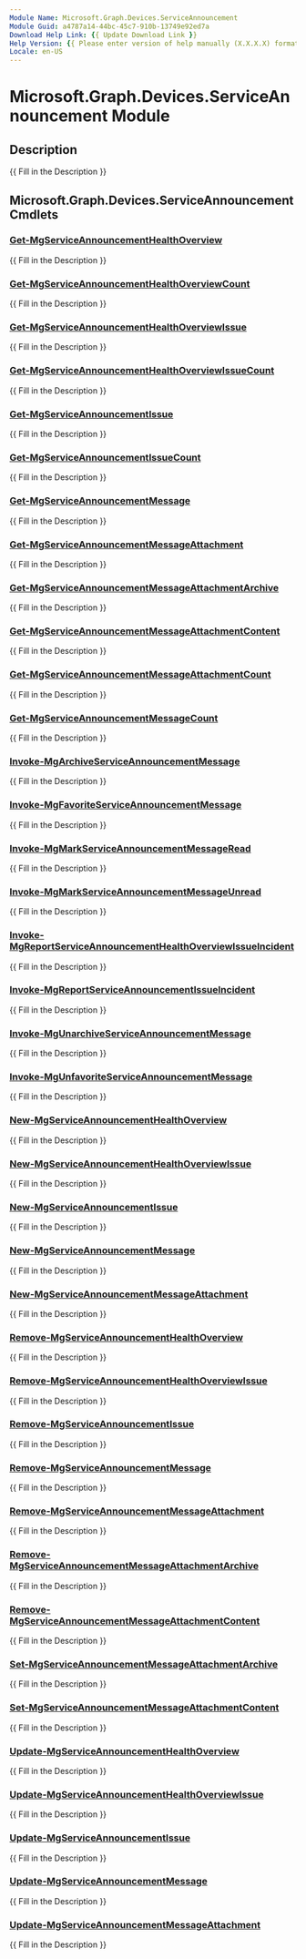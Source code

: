 ```yaml
---
Module Name: Microsoft.Graph.Devices.ServiceAnnouncement
Module Guid: a4787a14-44bc-45c7-910b-13749e92ed7a
Download Help Link: {{ Update Download Link }}
Help Version: {{ Please enter version of help manually (X.X.X.X) format }}
Locale: en-US
---
```


# Microsoft.Graph.Devices.ServiceAnnouncement Module
## Description
{{ Fill in the Description }}

## Microsoft.Graph.Devices.ServiceAnnouncement Cmdlets
### [Get-MgServiceAnnouncementHealthOverview](Get-MgServiceAnnouncementHealthOverview.md)
{{ Fill in the Description }}

### [Get-MgServiceAnnouncementHealthOverviewCount](Get-MgServiceAnnouncementHealthOverviewCount.md)
{{ Fill in the Description }}

### [Get-MgServiceAnnouncementHealthOverviewIssue](Get-MgServiceAnnouncementHealthOverviewIssue.md)
{{ Fill in the Description }}

### [Get-MgServiceAnnouncementHealthOverviewIssueCount](Get-MgServiceAnnouncementHealthOverviewIssueCount.md)
{{ Fill in the Description }}

### [Get-MgServiceAnnouncementIssue](Get-MgServiceAnnouncementIssue.md)
{{ Fill in the Description }}

### [Get-MgServiceAnnouncementIssueCount](Get-MgServiceAnnouncementIssueCount.md)
{{ Fill in the Description }}

### [Get-MgServiceAnnouncementMessage](Get-MgServiceAnnouncementMessage.md)
{{ Fill in the Description }}

### [Get-MgServiceAnnouncementMessageAttachment](Get-MgServiceAnnouncementMessageAttachment.md)
{{ Fill in the Description }}

### [Get-MgServiceAnnouncementMessageAttachmentArchive](Get-MgServiceAnnouncementMessageAttachmentArchive.md)
{{ Fill in the Description }}

### [Get-MgServiceAnnouncementMessageAttachmentContent](Get-MgServiceAnnouncementMessageAttachmentContent.md)
{{ Fill in the Description }}

### [Get-MgServiceAnnouncementMessageAttachmentCount](Get-MgServiceAnnouncementMessageAttachmentCount.md)
{{ Fill in the Description }}

### [Get-MgServiceAnnouncementMessageCount](Get-MgServiceAnnouncementMessageCount.md)
{{ Fill in the Description }}

### [Invoke-MgArchiveServiceAnnouncementMessage](Invoke-MgArchiveServiceAnnouncementMessage.md)
{{ Fill in the Description }}

### [Invoke-MgFavoriteServiceAnnouncementMessage](Invoke-MgFavoriteServiceAnnouncementMessage.md)
{{ Fill in the Description }}

### [Invoke-MgMarkServiceAnnouncementMessageRead](Invoke-MgMarkServiceAnnouncementMessageRead.md)
{{ Fill in the Description }}

### [Invoke-MgMarkServiceAnnouncementMessageUnread](Invoke-MgMarkServiceAnnouncementMessageUnread.md)
{{ Fill in the Description }}

### [Invoke-MgReportServiceAnnouncementHealthOverviewIssueIncident](Invoke-MgReportServiceAnnouncementHealthOverviewIssueIncident.md)
{{ Fill in the Description }}

### [Invoke-MgReportServiceAnnouncementIssueIncident](Invoke-MgReportServiceAnnouncementIssueIncident.md)
{{ Fill in the Description }}

### [Invoke-MgUnarchiveServiceAnnouncementMessage](Invoke-MgUnarchiveServiceAnnouncementMessage.md)
{{ Fill in the Description }}

### [Invoke-MgUnfavoriteServiceAnnouncementMessage](Invoke-MgUnfavoriteServiceAnnouncementMessage.md)
{{ Fill in the Description }}

### [New-MgServiceAnnouncementHealthOverview](New-MgServiceAnnouncementHealthOverview.md)
{{ Fill in the Description }}

### [New-MgServiceAnnouncementHealthOverviewIssue](New-MgServiceAnnouncementHealthOverviewIssue.md)
{{ Fill in the Description }}

### [New-MgServiceAnnouncementIssue](New-MgServiceAnnouncementIssue.md)
{{ Fill in the Description }}

### [New-MgServiceAnnouncementMessage](New-MgServiceAnnouncementMessage.md)
{{ Fill in the Description }}

### [New-MgServiceAnnouncementMessageAttachment](New-MgServiceAnnouncementMessageAttachment.md)
{{ Fill in the Description }}

### [Remove-MgServiceAnnouncementHealthOverview](Remove-MgServiceAnnouncementHealthOverview.md)
{{ Fill in the Description }}

### [Remove-MgServiceAnnouncementHealthOverviewIssue](Remove-MgServiceAnnouncementHealthOverviewIssue.md)
{{ Fill in the Description }}

### [Remove-MgServiceAnnouncementIssue](Remove-MgServiceAnnouncementIssue.md)
{{ Fill in the Description }}

### [Remove-MgServiceAnnouncementMessage](Remove-MgServiceAnnouncementMessage.md)
{{ Fill in the Description }}

### [Remove-MgServiceAnnouncementMessageAttachment](Remove-MgServiceAnnouncementMessageAttachment.md)
{{ Fill in the Description }}

### [Remove-MgServiceAnnouncementMessageAttachmentArchive](Remove-MgServiceAnnouncementMessageAttachmentArchive.md)
{{ Fill in the Description }}

### [Remove-MgServiceAnnouncementMessageAttachmentContent](Remove-MgServiceAnnouncementMessageAttachmentContent.md)
{{ Fill in the Description }}

### [Set-MgServiceAnnouncementMessageAttachmentArchive](Set-MgServiceAnnouncementMessageAttachmentArchive.md)
{{ Fill in the Description }}

### [Set-MgServiceAnnouncementMessageAttachmentContent](Set-MgServiceAnnouncementMessageAttachmentContent.md)
{{ Fill in the Description }}

### [Update-MgServiceAnnouncementHealthOverview](Update-MgServiceAnnouncementHealthOverview.md)
{{ Fill in the Description }}

### [Update-MgServiceAnnouncementHealthOverviewIssue](Update-MgServiceAnnouncementHealthOverviewIssue.md)
{{ Fill in the Description }}

### [Update-MgServiceAnnouncementIssue](Update-MgServiceAnnouncementIssue.md)
{{ Fill in the Description }}

### [Update-MgServiceAnnouncementMessage](Update-MgServiceAnnouncementMessage.md)
{{ Fill in the Description }}

### [Update-MgServiceAnnouncementMessageAttachment](Update-MgServiceAnnouncementMessageAttachment.md)
{{ Fill in the Description }}


